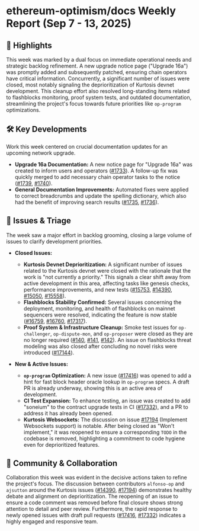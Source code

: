 # ethereum-optimism/docs Weekly Report (Sep 7 - 13, 2025)

## 🚀 Highlights
This week was marked by a dual focus on immediate operational needs and strategic backlog refinement. A new upgrade notice page ("Upgrade 16a") was promptly added and subsequently patched, ensuring chain operators have critical information. Concurrently, a significant number of issues were closed, most notably signaling the deprioritization of Kurtosis devnet development. This cleanup effort also resolved long-standing items related to flashblocks monitoring, proof system tests, and outdated documentation, streamlining the project's focus towards future priorities like `op-program` optimizations.

## 🛠️ Key Developments
Work this week centered on crucial documentation updates for an upcoming network upgrade.

*   **Upgrade 16a Documentation:** A new notice page for "Upgrade 16a" was created to inform users and operators ([#1733](https://github.com/ethereum-optimism/docs/pull/1733)). A follow-up fix was quickly merged to add necessary chain operator tasks to the notice ([#1739](https://github.com/ethereum-optimism/docs/pull/1739), [#1740](https://github.com/ethereum-optimism/docs/pull/1740)).
*   **General Documentation Improvements:** Automated fixes were applied to correct breadcrumbs and update the spelling dictionary, which also had the benefit of improving search results ([#1735](https://github.com/ethereum-optimism/docs/pull/1735), [#1736](https://github.com/ethereum-optimism/docs/pull/1736)).

## 🐛 Issues & Triage
The week saw a major effort in backlog grooming, closing a large volume of issues to clarify development priorities.

*   **Closed Issues:**
    *   **Kurtosis Devnet Deprioritization:** A significant number of issues related to the Kurtosis devnet were closed with the rationale that the work is "not currently a priority." This signals a clear shift away from active development in this area, affecting tasks like genesis checks, performance improvements, and new tests ([#15753](https://github.com/ethereum-optimism/docs/issues/15753), [#14390](https://github.com/ethereum-optimism/docs/issues/14390), [#15050](https://github.com/ethereum-optimism/docs/issues/15050), [#15558](https://github.com/ethereum-optimism/docs/issues/15558)).
    *   **Flashblocks Stability Confirmed:** Several issues concerning the deployment, monitoring, and health of flashblocks on mainnet sequencers were resolved, indicating the feature is now stable ([#16759](https://github.com/ethereum-optimism/docs/issues/16759), [#16760](https://github.com/ethereum-optimism/docs/issues/16760), [#17317](https://github.com/ethereum-optimism/docs/issues/17317)).
    *   **Proof System & Infrastructure Cleanup:** Smoke test issues for `op-challenger`, `op-dispute-mon`, and `op-proposer` were closed as they are no longer required ([#140](https://github.com/ethereum-optimism/docs/issues/140), [#141](https://github.com/ethereum-optimism/docs/issues/141), [#142](https://github.com/ethereum-optimism/docs/issues/142)). An issue on flashblocks threat modeling was also closed after concluding no novel risks were introduced ([#17144](https://github.com/ethereum-optimism/docs/issues/17144)).

*   **New & Active Issues:**
    *   **`op-program` Optimization:** A new issue ([#17416](https://github.com/ethereum-optimism/docs/issues/17416)) was opened to add a hint for fast block header oracle lookup in `op-program` specs. A draft PR is already underway, showing this is an active area of development.
    *   **CI Test Expansion:** To enhance testing, an issue was created to add "soneium" to the contract upgrade tests in CI ([#17332](https://github.com/ethereum-optimism/docs/issues/17332)), and a PR to address it has already been opened.
    *   **Kurtosis Websockets:** The discussion on issue [#17194](https://github.com/ethereum-optimism/docs/issues/17194) (Implement Websockets support) is notable. After being closed as "Won't implement," it was reopened to ensure a corresponding `TODO` in the codebase is removed, highlighting a commitment to code hygiene even for deprioritized features.

## 💬 Community & Collaboration
Collaboration this week was evident in the decisive actions taken to refine the project's focus. The discussion between contributors `alfonso-op` and `ajsutton` around the Kurtosis issues ([#14390](https://github.com/ethereum-optimism/docs/issues/14390), [#17194](https://github.com/ethereum-optimism/docs/issues/17194)) demonstrates healthy debate and alignment on deprioritization. The reopening of an issue to ensure a code comment was removed before final closure shows strong attention to detail and peer review. Furthermore, the rapid response to newly opened issues with draft pull requests ([#17416](https://github.com/ethereum-optimism/docs/issues/17416), [#17332](https://github.com/ethereum-optimism/docs/issues/17332)) indicates a highly engaged and responsive team.